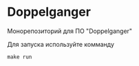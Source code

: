 # Doppelganger

Монорепозиторий для ПО "Doppelganger"

Для запуска используйте комманду

`` make run ``